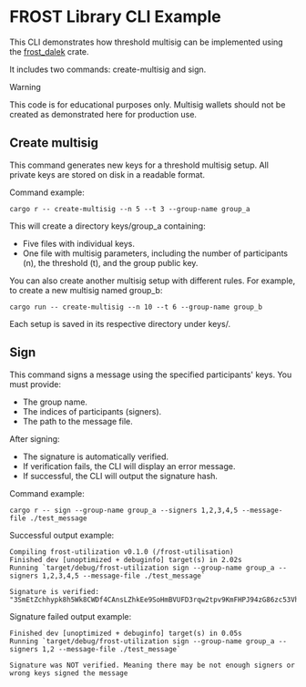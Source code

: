 # FROST Library CLI Example

This CLI demonstrates how threshold multisig can be implemented using the [frost_dalek](https://docs.rs/frost-dalek/latest/frost_dalek/) crate.

It includes two commands: create-multisig and sign.

> [!WARNING]  
> This code is for educational purposes only. Multisig wallets should not be created as demonstrated here for production use.

## Create multisig

This command generates new keys for a threshold multisig setup. All private keys are stored on disk in a readable format.

Command example:

```
cargo r -- create-multisig --n 5 --t 3 --group-name group_a
```

This will create a directory keys/group_a containing:

- Five files with individual keys.
- One file with multisig parameters, including the number of participants (n), the threshold (t), and the group public key.

You can also create another multisig setup with different rules. For example, to create a new multisig named group_b:

```
cargo run -- create-multisig --n 10 --t 6 --group-name group_b
```

Each setup is saved in its respective directory under keys/.

## Sign

This command signs a message using the specified participants' keys. You must provide:

- The group name.
- The indices of participants (signers).
- The path to the message file.

After signing:

- The signature is automatically verified.
- If verification fails, the CLI will display an error message.
- If successful, the CLI will output the signature hash.

Command example:

```
cargo r -- sign --group-name group_a --signers 1,2,3,4,5 --message-file ./test_message
```

Successful output example:

```
Compiling frost-utilization v0.1.0 (/frost-utilisation)
Finished dev [unoptimized + debuginfo] target(s) in 2.02s
Running `target/debug/frost-utilization sign --group-name group_a --signers 1,2,3,4,5 --message-file ./test_message`

Signature is verified: "3SmEtZchhypk8h5Wk8CWDf4CAnsLZhkEe9SoHmBVUFD3rqw2tpv9KmFHPJ94zG86zc53VhtiCbjLWZ3LiXYrLVMo"
```

Signature failed output example:

```
Finished dev [unoptimized + debuginfo] target(s) in 0.05s
Running `target/debug/frost-utilization sign --group-name group_a --signers 1,2 --message-file ./test_message`

Signature was NOT verified. Meaning there may be not enough signers or wrong keys signed the message
```